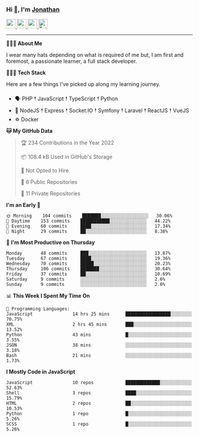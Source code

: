 ### Hi 👋, I'm [Jonathan](https://jonathan-d.ch) 

<p>
  <a href="https://www.twitter.com/redkill2108">
    <img src="https://img.shields.io/badge/twitter-%231DA1F2.svg?&style=for-the-badge&logo=twitter&logoColor=white" height=25>
  </a>
  <a href="https://www.linkedin.com/in/jdebetaz">
    <img src="https://img.shields.io/badge/linkedin-%230077B5.svg?&style=for-the-badge&logo=linkedin&logoColor=white" height=25>
  </a>
  <a href="https://www.instagram.com/jdebetaz/">
    <img src="https://img.shields.io/badge/instagram-%23E4405F.svg?&style=for-the-badge&logo=instagram&logoColor=white" height=25>
  </a>
  <a href="https://wakatime.com/@5c95ead1-71ee-4ecc-9a32-6c2b293dd432">
    <img src="https://wakatime.com/badge/user/5c95ead1-71ee-4ecc-9a32-6c2b293dd432.svg?style=for-the-badge" height=25 alt="Total time coded since Aug 23 2019" />
  </a>
</p>

-------

**🙋🏻‍♂️ About Me** 

<p>I wear many hats depending on what is required of me but, I am first and foremost, a passionate learner, a full stack developer.</p>

**👨🏻‍💻 Tech Stack** 

<p>Here are a few things I've picked up along my learning journey.</p>

- 🗣 PHP 𒑰 JavaScript 𒑰 TypeScript 𒑰 Python
- 🎒 NodeJS 𒑰 Express 𒑰 Socket.IO 𒑰 Symfony 𒑰 Laravel 𒑰 ReactJS 𒑰 VueJS
- ♽ Docker

<!--START_SECTION:waka-->
**🐱 My GitHub Data** 

> 🏆 234 Contributions in the Year 2022
 > 
> 📦 108.4 kB Used in GitHub's Storage 
 > 
> 🚫 Not Opted to Hire
 > 
> 📜 6 Public Repositories 
 > 
> 🔑 11 Private Repositories  
 > 
**I'm an Early 🐤** 

```text
🌞 Morning    104 commits    ███████░░░░░░░░░░░░░░░░░░   30.06% 
🌆 Daytime    153 commits    ███████████░░░░░░░░░░░░░░   44.22% 
🌃 Evening    60 commits     ████░░░░░░░░░░░░░░░░░░░░░   17.34% 
🌙 Night      29 commits     ██░░░░░░░░░░░░░░░░░░░░░░░   8.38%

```
📅 **I'm Most Productive on Thursday** 

```text
Monday       48 commits     ███░░░░░░░░░░░░░░░░░░░░░░   13.87% 
Tuesday      67 commits     ████░░░░░░░░░░░░░░░░░░░░░   19.36% 
Wednesday    70 commits     █████░░░░░░░░░░░░░░░░░░░░   20.23% 
Thursday     106 commits    ███████░░░░░░░░░░░░░░░░░░   30.64% 
Friday       37 commits     ██░░░░░░░░░░░░░░░░░░░░░░░   10.69% 
Saturday     9 commits      ░░░░░░░░░░░░░░░░░░░░░░░░░   2.6% 
Sunday       9 commits      ░░░░░░░░░░░░░░░░░░░░░░░░░   2.6%

```


📊 **This Week I Spent My Time On** 

```text
💬 Programming Languages: 
JavaScript               14 hrs 25 mins      █████████████████░░░░░░░░   70.75% 
XML                      2 hrs 45 mins       ███░░░░░░░░░░░░░░░░░░░░░░   13.52% 
Python                   43 mins             █░░░░░░░░░░░░░░░░░░░░░░░░   3.55% 
JSON                     38 mins             ░░░░░░░░░░░░░░░░░░░░░░░░░   3.18% 
Bash                     21 mins             ░░░░░░░░░░░░░░░░░░░░░░░░░   1.73%

```

**I Mostly Code in JavaScript** 

```text
JavaScript               10 repos            █████████████░░░░░░░░░░░░   52.63% 
Shell                    3 repos             ████░░░░░░░░░░░░░░░░░░░░░   15.79% 
HTML                     2 repos             ██░░░░░░░░░░░░░░░░░░░░░░░   10.53% 
Python                   1 repo              █░░░░░░░░░░░░░░░░░░░░░░░░   5.26% 
SCSS                     1 repo              █░░░░░░░░░░░░░░░░░░░░░░░░   5.26%

```



<!--END_SECTION:waka-->
